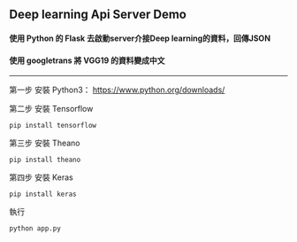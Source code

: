 ## Deep learning Api Server Demo

#### 使用 Python 的 Flask 去啟動server介接Deep learning的資料，回傳JSON
#### 使用 googletrans 將 VGG19 的資料變成中文
---

第一步
安裝 Python3： https://www.python.org/downloads/


第二步 
安裝 Tensorflow
```
pip install tensorflow
```

第三步 
安裝 Theano
```
pip install theano
```

第四步 
安裝 Keras
```
pip install keras
```

執行 
```
python app.py
```